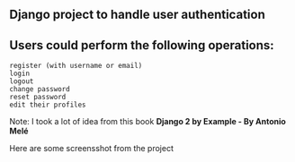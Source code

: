 
## Django project to handle user authentication 


## Users could perform the following operations:
    register (with username or email)
    login
    logout 
    change password 
    reset password 
    edit their profiles

Note: I took a lot of idea from this book **Django 2 by Example - By Antonio Melé**

Here are some screensshot from the project

